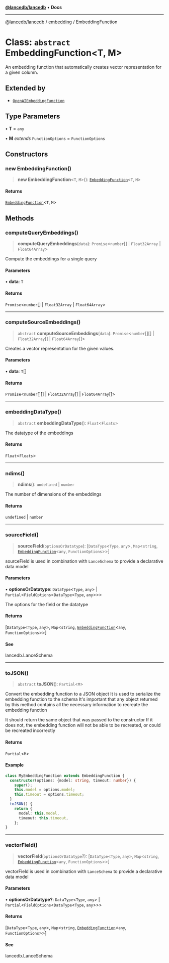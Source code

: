 [**@lancedb/lancedb**](../../../README.md) • **Docs**

***

[@lancedb/lancedb](../../../globals.md) / [embedding](../README.md) / EmbeddingFunction

# Class: `abstract` EmbeddingFunction&lt;T, M&gt;

An embedding function that automatically creates vector representation for a given column.

## Extended by

- [`OpenAIEmbeddingFunction`](OpenAIEmbeddingFunction.md)

## Type Parameters

• **T** = `any`

• **M** *extends* `FunctionOptions` = `FunctionOptions`

## Constructors

### new EmbeddingFunction()

> **new EmbeddingFunction**&lt;`T`, `M`&gt;(): [`EmbeddingFunction`](EmbeddingFunction.md)&lt;`T`, `M`&gt;

#### Returns

[`EmbeddingFunction`](EmbeddingFunction.md)&lt;`T`, `M`&gt;

## Methods

### computeQueryEmbeddings()

> **computeQueryEmbeddings**(`data`): `Promise`&lt;`number`[] \| `Float32Array` \| `Float64Array`&gt;

Compute the embeddings for a single query

#### Parameters

• **data**: `T`

#### Returns

`Promise`&lt;`number`[] \| `Float32Array` \| `Float64Array`&gt;

***

### computeSourceEmbeddings()

> `abstract` **computeSourceEmbeddings**(`data`): `Promise`&lt;`number`[][] \| `Float32Array`[] \| `Float64Array`[]&gt;

Creates a vector representation for the given values.

#### Parameters

• **data**: `T`[]

#### Returns

`Promise`&lt;`number`[][] \| `Float32Array`[] \| `Float64Array`[]&gt;

***

### embeddingDataType()

> `abstract` **embeddingDataType**(): `Float`&lt;`Floats`&gt;

The datatype of the embeddings

#### Returns

`Float`&lt;`Floats`&gt;

***

### ndims()

> **ndims**(): `undefined` \| `number`

The number of dimensions of the embeddings

#### Returns

`undefined` \| `number`

***

### sourceField()

> **sourceField**(`optionsOrDatatype`): [`DataType`&lt;`Type`, `any`&gt;, `Map`&lt;`string`, [`EmbeddingFunction`](EmbeddingFunction.md)&lt;`any`, `FunctionOptions`&gt;&gt;]

sourceField is used in combination with `LanceSchema` to provide a declarative data model

#### Parameters

• **optionsOrDatatype**: `DataType`&lt;`Type`, `any`&gt; \| `Partial`&lt;`FieldOptions`&lt;`DataType`&lt;`Type`, `any`&gt;&gt;&gt;

The options for the field or the datatype

#### Returns

[`DataType`&lt;`Type`, `any`&gt;, `Map`&lt;`string`, [`EmbeddingFunction`](EmbeddingFunction.md)&lt;`any`, `FunctionOptions`&gt;&gt;]

#### See

lancedb.LanceSchema

***

### toJSON()

> `abstract` **toJSON**(): `Partial`&lt;`M`&gt;

Convert the embedding function to a JSON object
It is used to serialize the embedding function to the schema
It's important that any object returned by this method contains all the necessary
information to recreate the embedding function

It should return the same object that was passed to the constructor
If it does not, the embedding function will not be able to be recreated, or could be recreated incorrectly

#### Returns

`Partial`&lt;`M`&gt;

#### Example

```ts
class MyEmbeddingFunction extends EmbeddingFunction {
  constructor(options: {model: string, timeout: number}) {
    super();
    this.model = options.model;
    this.timeout = options.timeout;
  }
  toJSON() {
    return {
      model: this.model,
      timeout: this.timeout,
    };
}
```

***

### vectorField()

> **vectorField**(`optionsOrDatatype`?): [`DataType`&lt;`Type`, `any`&gt;, `Map`&lt;`string`, [`EmbeddingFunction`](EmbeddingFunction.md)&lt;`any`, `FunctionOptions`&gt;&gt;]

vectorField is used in combination with `LanceSchema` to provide a declarative data model

#### Parameters

• **optionsOrDatatype?**: `DataType`&lt;`Type`, `any`&gt; \| `Partial`&lt;`FieldOptions`&lt;`DataType`&lt;`Type`, `any`&gt;&gt;&gt;

#### Returns

[`DataType`&lt;`Type`, `any`&gt;, `Map`&lt;`string`, [`EmbeddingFunction`](EmbeddingFunction.md)&lt;`any`, `FunctionOptions`&gt;&gt;]

#### See

lancedb.LanceSchema
